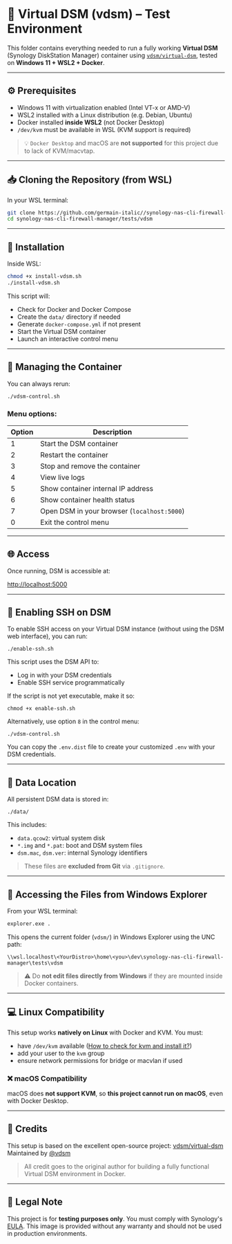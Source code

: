 # 🧪 Virtual DSM (vdsm) – Test Environment

This folder contains everything needed to run a fully working **Virtual DSM** (Synology DiskStation Manager) container using [`vdsm/virtual-dsm`](https://github.com/vdsm/virtual-dsm), tested on **Windows 11 + WSL2 + Docker**.

---

## ⚙️ Prerequisites

- Windows 11 with virtualization enabled (Intel VT-x or AMD-V)
- WSL2 installed with a Linux distribution (e.g. Debian, Ubuntu)
- Docker installed **inside WSL2** (not Docker Desktop)
- `/dev/kvm` must be available in WSL (KVM support is required)

> 💡 `Docker Desktop` and macOS are **not supported** for this project due to lack of KVM/macvtap.

---

## 📥 Cloning the Repository (from WSL)

In your WSL terminal:

```bash
git clone https://github.com/germain-italic//synology-nas-cli-firewall-manager.git
cd synology-nas-cli-firewall-manager/tests/vdsm
```

---

## 🚀 Installation

Inside WSL:

```bash
chmod +x install-vdsm.sh
./install-vdsm.sh
```

This script will:

- Check for Docker and Docker Compose
- Create the `data/` directory if needed
- Generate `docker-compose.yml` if not present
- Start the Virtual DSM container
- Launch an interactive control menu

---

## 🧭 Managing the Container

You can always rerun:

```bash
./vdsm-control.sh
```

### Menu options:

| Option | Description                         |
|--------|-------------------------------------|
| 1      | Start the DSM container             |
| 2      | Restart the container               |
| 3      | Stop and remove the container       |
| 4      | View live logs                      |
| 5      | Show container internal IP address  |
| 6      | Show container health status        |
| 7      | Open DSM in your browser (`localhost:5000`) |
| 0      | Exit the control menu               |

---

## 🌐 Access

Once running, DSM is accessible at:

[http://localhost:5000](http://localhost:5000)

---

## 🔐 Enabling SSH on DSM

To enable SSH access on your Virtual DSM instance (without using the DSM web interface), you can run:

```
./enable-ssh.sh
```

This script uses the DSM API to:

- Log in with your DSM credentials
- Enable SSH service programmatically

If the script is not yet executable, make it so:

```
chmod +x enable-ssh.sh
```

Alternatively, use option `8` in the control menu:

```
./vdsm-control.sh
```

You can copy the `.env.dist` file to create your customized `.env` with your DSM credentials.

---

## 📁 Data Location

All persistent DSM data is stored in:

```
./data/
```

This includes:
- `data.qcow2`: virtual system disk
- `*.img` and `*.pat`: boot and DSM system files
- `dsm.mac`, `dsm.ver`: internal Synology identifiers

> These files are **excluded from Git** via `.gitignore`.

---

## 📂 Accessing the Files from Windows Explorer

From your WSL terminal:

```bash
explorer.exe .
```

This opens the current folder (`vdsm/`) in Windows Explorer using the UNC path:

```
\\wsl.localhost\<YourDistro>\home\<you>\dev\synology-nas-cli-firewall-manager\tests\vdsm
```

> ⚠️ Do **not edit files directly from Windows** if they are mounted inside Docker containers.

---

## 💻 Linux Compatibility

This setup works **natively on Linux** with Docker and KVM. You must:

- have `/dev/kvm` available ([How to check for kvm and install it?](docs/kvm-check.md))
- add your user to the `kvm` group
- ensure network permissions for bridge or macvlan if used

### ❌ macOS Compatibility

macOS does **not support KVM**, so **this project cannot run on macOS**, even with Docker Desktop.

---

## 📣 Credits

This setup is based on the excellent open-source project:
[vdsm/virtual-dsm](https://github.com/vdsm/virtual-dsm)  
Maintained by [@vdsm](https://github.com/vdsm)

> All credit goes to the original author for building a fully functional Virtual DSM environment in Docker.

---

## 📜 Legal Note

This project is for **testing purposes only**. You must comply with Synology's [EULA](https://www.synology.com/en-global/company/legal/eula). This image is provided without any warranty and should not be used in production environments.
